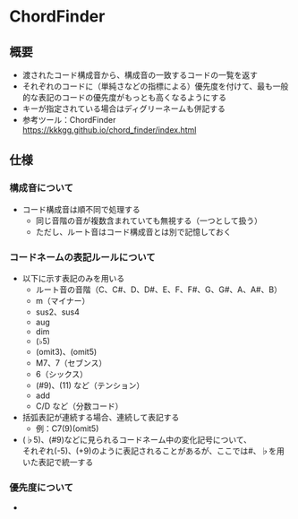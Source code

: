 # ChordFinder

## 概要

- 渡されたコード構成音から、構成音の一致するコードの一覧を返す
- それぞれのコードに（単純さなどの指標による）優先度を付けて、最も一般的な表記のコードの優先度がもっとも高くなるようにする
- キーが指定されている場合はディグリーネームも併記する
- 参考ツール：ChordFinder
<https://kkkgg.github.io/chord_finder/index.html>

## 仕様

### 構成音について

- コード構成音は順不同で処理する
  - 同じ音階の音が複数含まれていても無視する（一つとして扱う）
  - ただし、ルート音はコード構成音とは別で記憶しておく

### コードネームの表記ルールについて

- 以下に示す表記のみを用いる
  - ルート音の音階（C、C#、D、D#、E、F、F#、G、G#、A、A#、B）
  - m（マイナー）
  - sus2、sus4
  - aug
  - dim
  - (♭5)
  - (omit3)、(omit5)
  - M7、7（セブンス）
  - 6（シックス）
  - (#9)、(11) など（テンション）
  - add
  - C/D など（分数コード）
- 括弧表記が連続する場合、連続して表記する
  - 例：C7(9)(omit5)
- (♭5)、(#9)などに見られるコードネーム中の変化記号について、  
  それぞれ(-5)、(+9)のように表記されることがあるが、ここでは#、♭を用いた表記で統一する

### 優先度について

- 
